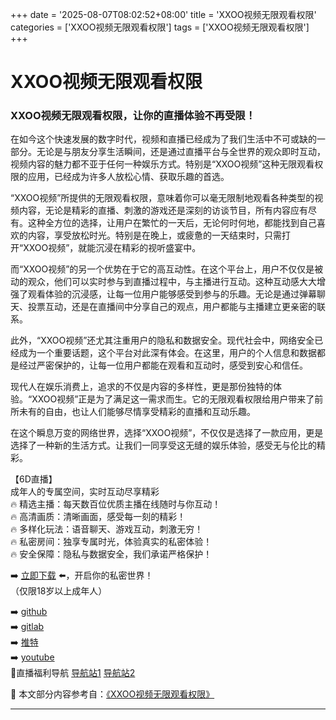 +++
date = '2025-08-07T08:02:52+08:00'
title = 'XXOO视频无限观看权限'
categories = ['XXOO视频无限观看权限']
tags = ['XXOO视频无限观看权限']
+++

# XXOO视频无限观看权限

### XXOO视频无限观看权限，让你的直播体验不再受限！

在如今这个快速发展的数字时代，视频和直播已经成为了我们生活中不可或缺的一部分。无论是与朋友分享生活瞬间，还是通过直播平台与全世界的观众即时互动，视频内容的魅力都不亚于任何一种娱乐方式。特别是“XXOO视频”这种无限观看权限的应用，已经成为许多人放松心情、获取乐趣的首选。

“XXOO视频”所提供的无限观看权限，意味着你可以毫无限制地观看各种类型的视频内容，无论是精彩的直播、刺激的游戏还是深刻的访谈节目，所有内容应有尽有。这种全方位的选择，让用户在繁忙的一天后，无论何时何地，都能找到自己喜欢的内容，享受放松时光。特别是在晚上，或疲惫的一天结束时，只需打开“XXOO视频”，就能沉浸在精彩的视听盛宴中。

而“XXOO视频”的另一个优势在于它的高互动性。在这个平台上，用户不仅仅是被动的观众，他们可以实时参与到直播过程中，与主播进行互动。这种互动感大大增强了观看体验的沉浸感，让每一位用户能够感受到参与的乐趣。无论是通过弹幕聊天、投票互动，还是在直播间中分享自己的观点，用户都能与主播建立更亲密的联系。

此外，“XXOO视频”还尤其注重用户的隐私和数据安全。现代社会中，网络安全已经成为一个重要话题，这个平台对此深有体会。在这里，用户的个人信息和数据都是经过严密保护的，让每一位用户都能在观看和互动时，感受到安心和信任。

现代人在娱乐消费上，追求的不仅是内容的多样性，更是那份独特的体验。“XXOO视频”正是为了满足这一需求而生。它的无限观看权限给用户带来了前所未有的自由，也让人们能够尽情享受精彩的直播和互动乐趣。

在这个瞬息万变的网络世界，选择“XXOO视频”，不仅仅是选择了一款应用，更是选择了一种新的生活方式。让我们一同享受这无缝的娱乐体验，感受无与伦比的精彩。

【6D直播】  
成年人的专属空间，实时互动尽享精彩  
🔥 精选主播：每天数百位优质主播在线随时与你互动！  
🔥 高清画质：清晰画面，感受每一刻的精彩！  
🔥 多样化玩法：语音聊天、游戏互动，刺激无穷！  
🔥 私密房间：独享专属时光，体验真实的私密体验！  
🔥 安全保障：隐私与数据安全，我们承诺严格保护！  

➡️ [立即下载](https://down123.s3.ap-east-1.amazonaws.com/down/down.html?channelCode=blog) ⬅️，开启你的私密世界！  
（仅限18岁以上成年人）

➡️ [github](https://aldult-live.github.io/)  
➡️ [gitlab](https://seo-09598d.gitlab.io/)  
➡️ [推特](https://x.com/wegame33)  
➡️ [youtube](https://www.youtube.com/@6Dlive)  
🔞直播福利导航  [导航站1](https://webstack-86085a.gitlab.io/)  [导航站2](https://onlygit123-2.github.io/)


📘 本文部分内容参考自：[《XXOO视频无限观看权限》](https://github.com/bantangzhibo66688/live)

---
